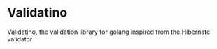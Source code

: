Validatino
==========

Validatino, the validation library for golang inspired from the Hibernate validator
